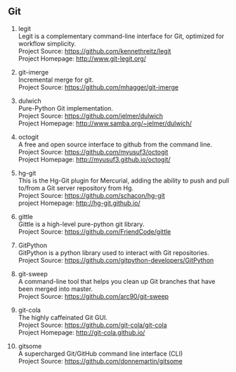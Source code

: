 ## Git 

1. legit  
Legit is a complementary command-line interface for Git, optimized for workflow simplicity.  
Project Source: https://github.com/kennethreitz/legit  
Project Homepage: http://www.git-legit.org/

1. git-imerge  
Incremental merge for git.  
Project Source: https://github.com/mhagger/git-imerge

1. dulwich  
Pure-Python Git implementation.  
Project Source: https://github.com/jelmer/dulwich   
Project Homepage: http://www.samba.org/~jelmer/dulwich/   

1. octogit   
A free and open source interface to github from the command line.   
Project Source: https://github.com/myusuf3/octogit    
Project Homepage: http://myusuf3.github.io/octogit/  

1. hg-git  
This is the Hg-Git plugin for Mercurial, adding the ability to push and pull to/from a Git server repository from Hg.  
Project Source: https://github.com/schacon/hg-git  
project Homepage: http://hg-git.github.io/  
   
1. gittle   
Gittle is a high-level pure-python git library.   
Project Source: https://github.com/FriendCode/gittle  

1. GitPython  
GitPython is a python library used to interact with Git repositories.  
Project Source: https://github.com/gitpython-developers/GitPython  
     
1. git-sweep   
A command-line tool that helps you clean up Git branches that have been merged into master.  
Project Source: https://github.com/arc90/git-sweep

1. git-cola   
The highly caffeinated Git GUI.   
Project Source: https://github.com/git-cola/git-cola   
Project Homepage: http://git-cola.github.io/  

1. gitsome   
A supercharged Git/GitHub command line interface (CLI)   
Project Source: https://github.com/donnemartin/gitsome   

